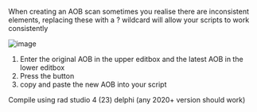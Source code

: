 When creating an AOB scan sometimes you realise there are inconsistent elements, replacing these with a ? wildcard will allow your scripts to work consistently

![image](https://user-images.githubusercontent.com/68183649/152675018-85ed1f23-b18e-409a-889c-44eefc59c9d7.png)
1. Enter the original AOB in the upper editbox and the latest AOB in the lower editbox
2. Press the button
3. copy and paste the new AOB into your script


Compile using rad studio 4 (23) delphi (any 2020+ version should work)
